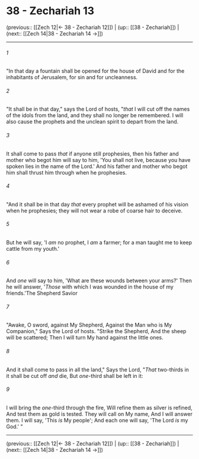 # 38 - Zechariah 13

(previous:: [[Zech 12|← 38 - Zechariah 12]]) | (up:: [[38 - Zechariah]]) | (next:: [[Zech 14|38 - Zechariah 14 →]])

***


###### 1 
"In that day a fountain shall be opened for the house of David and for the inhabitants of Jerusalem, for sin and for uncleanness. 

###### 2 
"It shall be in that day," says the Lord of hosts, "_that_ I will cut off the names of the idols from the land, and they shall no longer be remembered. I will also cause the prophets and the unclean spirit to depart from the land. 

###### 3 
It shall come to pass _that_ if anyone still prophesies, then his father and mother who begot him will say to him, 'You shall not live, because you have spoken lies in the name of the Lord.' And his father and mother who begot him shall thrust him through when he prophesies. 

###### 4 
"And it shall be in that day _that_ every prophet will be ashamed of his vision when he prophesies; they will not wear a robe of coarse hair to deceive. 

###### 5 
But he will say, 'I _am_ no prophet, I _am_ a farmer; for a man taught me to keep cattle from my youth.' 

###### 6 
And _one_ will say to him, 'What are these wounds between your arms?' Then he will answer, '_Those_ with which I was wounded in the house of my friends.'The Shepherd Savior 

###### 7 
"Awake, O sword, against My Shepherd, Against the Man who is My Companion," Says the Lord of hosts. "Strike the Shepherd, And the sheep will be scattered; Then I will turn My hand against the little ones. 

###### 8 
And it shall come to pass in all the land," Says the Lord, "_That_ two-thirds in it shall be cut off _and_ die, But _one_-third shall be left in it: 

###### 9 
I will bring the _one_-third through the fire, Will refine them as silver is refined, And test them as gold is tested. They will call on My name, And I will answer them. I will say, 'This _is_ My people'; And each one will say, 'The Lord _is_ my God.' "

***

(previous:: [[Zech 12|← 38 - Zechariah 12]]) | (up:: [[38 - Zechariah]]) | (next:: [[Zech 14|38 - Zechariah 14 →]])
